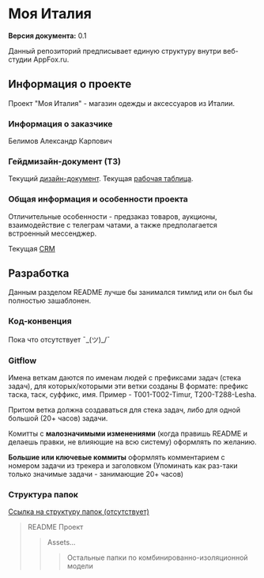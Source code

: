 # Моя Италия
**Версия документа:** 0.1

Данный репозиторий предписывает единую структуру внутри веб-студии AppFox.ru.


## Информация о проекте
Проект "Моя Италия" - магазин одежды и аксессуаров из Италии.

### Информация о заказчике
Белимов Александр Карпович

### Гейдмизайн-документ (ТЗ)
Текущий [дизайн-документ](https://docs.google.com/document/d/1BXpey3hkTLNiw3LNzhlsO3Rn7AuA0yAZom1lO90OoCo/edit).
Текущая [рабочая таблица](https://docs.google.com/spreadsheets/d/1FjP8N2sA5x7ljPZ0YzuAPpROZkw2PaIZD9Tii85DQCo/edit#gid=228177713).

### Общая информация и особенности проекта
Отличительные особенности - предзаказ товаров, аукционы, взаимодействие с телеграм чатами, а также предполагается встроенный мессенджер.

Текущая [CRM](https://apptask.ru/c/7/board/156)

## Разработка
Данным разделом README лучше бы занимался тимлид или он был бы полностью зашаблонен.

### Код-конвенция
Пока что отсутствует  ¯\_(ツ)_/¯

### Gitflow

Имена веткам даются по именам людей с префиксами задач (стека задач), для которых/которыми эти ветки созданы 
В формате: префикс таска, таск, суффикс, имя. Пример - T001-T002-Timur, T200-T288-Lesha.

Притом ветка должна создаваться для стека задач, либо для одной большой (20+ часов) задачи.

Комитты с **малозначимыми изменениями** (когда правишь README и делаешь правки, не влияющие на всю систему) оформлять по желанию.

**Большие или ключевые коммиты** оформлять комментарием с номером задачи из трекера и заголовком (Упоминать как раз-таки только значимые задачи - занимающие 20+ часов)

### Структура папок
[Ссылка на структуру папок (отсутствует)]()

> README 
> Проект
> > Assets...
> > > Остальные папки по комбинированно-изоляционной модели
